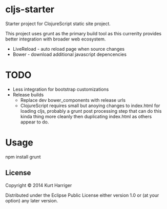 # cljs-starter

Starter project for ClojureScript static site project.

This project uses grunt as the primary build tool as this currenlty
provides better integration with broader web ecosystem.

* LiveReload - auto reload page when source changes
* Bower - download additional javascript depencencies

# TODO

* Less integration for bootstrap customizations
* Release builds
  * Replace dev bower_components with release urls
  * ClojureScript requires small but anoying changes to index.html for
loading cljs, probably a grunt post processing step that can do this
kinda thing more cleanly then duplicating index.html as others appear
to do.


# Usage

npm install
grunt


## License

Copyright © 2014 Kurt Harriger

Distributed under the Eclipse Public License either version 1.0 or (at
your option) any later version.
